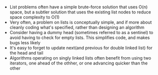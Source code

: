 * List problems often have a simple brute-force solution that uses O(n) space, but a subtler solution that uses the existing list nodes to reduce space complexity to O(1)
* Very often, a problem on lists is conceptually simple, and if more about cleanly coding what's specified, rather than designing an algorithm
* Consider having a dummy head (sometimes referred to as a sentinel) to avoid having to check for empty lists. This simplifies code, and makes bugs less likely
* It's easy to forget to update next(and previous for double linked list) for the head and tail
* Algorithms operating on singly linked lists often benefit from using two iterators, one ahead of the othher, or one advancing quicker than the other